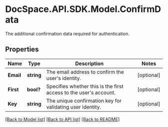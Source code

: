 # DocSpace.API.SDK.Model.ConfirmData
The additional confirmation data required for authentication.

## Properties

Name | Type | Description | Notes
------------ | ------------- | ------------- | -------------
**Email** | **string** | The email address to confirm the user&#39;s identity. | [optional] 
**First** | **bool?** | Specifies whether this is the first access to the user&#39;s account. | [optional] 
**Key** | **string** | The unique confirmation key for validating user identity. | [optional] 

[[Back to Model list]](../README.md#documentation-for-models) [[Back to API list]](../README.md#documentation-for-api-endpoints) [[Back to README]](../README.md)

